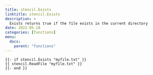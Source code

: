 ```yaml
---
title: stencil.Exists
linktitle: stencil.Exists
description: >
  Exists returns true if the file exists in the current directory
date: 2022-05-18
categories: [functions]
menu:
  docs:
    parent: "functions"
---
```



```go-text-template
{{- if stencil.Exists "myfile.txt" }}
{{ stencil.ReadFile "myfile.txt" }}
{{- end }}
```


